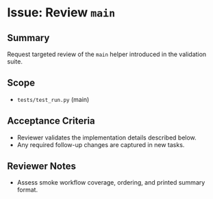 # Issue: Review `main`

## Summary
Request targeted review of the `main` helper introduced in the validation suite.

## Scope
- `tests/test_run.py` (main)

## Acceptance Criteria
- Reviewer validates the implementation details described below.
- Any required follow-up changes are captured in new tasks.

## Reviewer Notes
- Assess smoke workflow coverage, ordering, and printed summary format.
